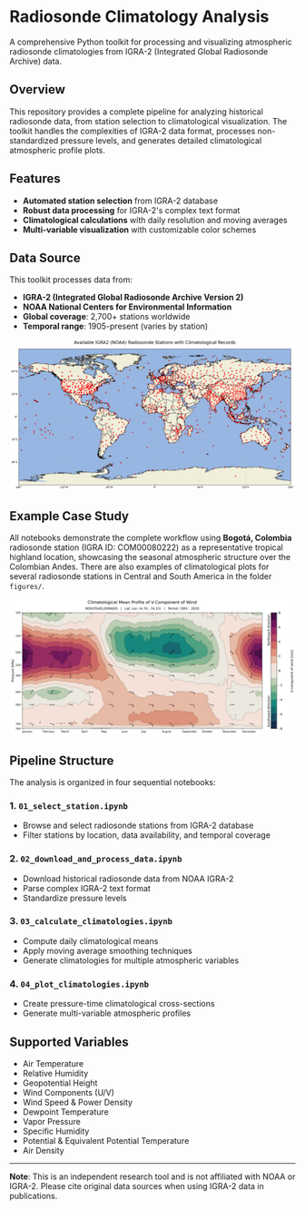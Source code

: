 # Radiosonde Climatology Analysis

A comprehensive Python toolkit for processing and visualizing atmospheric radiosonde climatologies from IGRA-2 (Integrated Global Radiosonde Archive) data.

## Overview

This repository provides a complete pipeline for analyzing historical radiosonde data, from station selection to climatological visualization. The toolkit handles the complexities of IGRA-2 data format, processes non-standardized pressure levels, and generates detailed climatological atmospheric profile plots.

## Features

- **Automated station selection** from IGRA-2 database
- **Robust data processing** for IGRA-2's complex text format
- **Climatological calculations** with daily resolution and moving averages
- **Multi-variable visualization** with customizable color schemes

## Data Source

This toolkit processes data from:
- **IGRA-2 (Integrated Global Radiosonde Archive Version 2)**
- **NOAA National Centers for Environmental Information**
- **Global coverage**: 2,700+ stations worldwide
- **Temporal range**: 1905-present (varies by station)
  
![Map stations](docs/global_stations_map_IGRA2.png)


## Example Case Study

All notebooks demonstrate the complete workflow using **Bogotá, Colombia** radiosonde station (IGRA ID: COM00080222) as a representative tropical highland location, showcasing the seasonal atmospheric structure over the Colombian Andes. There are also examples of climatological plots for several radiosonde stations in Central and South America in the folder `figures/`.

![Climatology Example](figures/COM00080222_BOGOTA_ELDORADO/COM00080222_v_wind.png)




## Pipeline Structure

The analysis is organized in four sequential notebooks:

### 1. `01_select_station.ipynb`
- Browse and select radiosonde stations from IGRA-2 database
- Filter stations by location, data availability, and temporal coverage

### 2. `02_download_and_process_data.ipynb`
- Download historical radiosonde data from NOAA IGRA-2
- Parse complex IGRA-2 text format
- Standardize pressure levels

### 3. `03_calculate_climatologies.ipynb`
- Compute daily climatological means
- Apply moving average smoothing techniques
- Generate climatologies for multiple atmospheric variables

### 4. `04_plot_climatologies.ipynb`
- Create pressure-time climatological cross-sections
- Generate multi-variable atmospheric profiles

## Supported Variables

- Air Temperature
- Relative Humidity
- Geopotential Height
- Wind Components (U/V)
- Wind Speed & Power Density
- Dewpoint Temperature
- Vapor Pressure
- Specific Humidity
- Potential & Equivalent Potential Temperature
- Air Density

---

**Note**: This is an independent research tool and is not affiliated with NOAA or IGRA-2. Please cite original data sources when using IGRA-2 data in publications.
